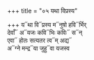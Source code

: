 +++
title = "०५ यथा विप्रस्य"

+++
य᳓था वि᳓प्रस्य म᳓नुषो हवि᳓र्भिर्  
देवाँ᳓ अ᳓यजः कवि᳓भिः कविः᳓ स᳓न्  
एवा᳓ होतः सत्यतर त्व᳓म् अद्य᳓  
अ᳓ग्ने मन्द्र᳓या जुहु᳓वा यजस्व